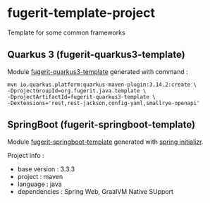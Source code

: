 # fugerit-template-project

Template for some common frameworks

## Quarkus 3 (fugerit-quarkus3-template)

Module [fugerit-quarkus3-template](fugerit-quarkus3-template/README.md) generated with command : 

```shell
mvn io.quarkus.platform:quarkus-maven-plugin:3.14.2:create \
-DprojectGroupId=org.fugerit.java.template \
-DprojectArtifactId=fugerit-quarkus3-template \
-Dextensions='rest,rest-jackson,config-yaml,smallrye-openapi'
```

## SpringBoot (fugerit-springboot-template)

Module [fugerit-springboot-template](fugerit-springboot-template/README.md) generated with [spring initializr](https://start.spring.io/#!type=maven-project&language=java&platformVersion=3.3.3&packaging=jar&jvmVersion=21&groupId=org.fugerit.java.template&artifactId=fugerit-springboot-template&name=fugerit-springboot-template&description=Fugerit%20SpringBoot%20Template&packageName=org.fugerit.java.template.fugerit-springboot-template&dependencies=web,native).

Project info : 

- base version : 3.3.3
- project : maven
- language : java
- dependencies : Spring Web, GraalVM Native SUpport

